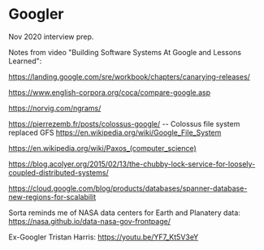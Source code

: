 # Googler

Nov 2020 interview prep.

Notes from video "Building Software Systems At Google and Lessons Learned":

https://landing.google.com/sre/workbook/chapters/canarying-releases/

https://www.english-corpora.org/coca/compare-google.asp

https://norvig.com/ngrams/

https://pierrezemb.fr/posts/colossus-google/ -- Colossus file system replaced GFS https://en.wikipedia.org/wiki/Google_File_System

https://en.wikipedia.org/wiki/Paxos_(computer_science)

https://blog.acolyer.org/2015/02/13/the-chubby-lock-service-for-loosely-coupled-distributed-systems/

https://cloud.google.com/blog/products/databases/spanner-database-new-regions-for-scalabilit

Sorta reminds me of NASA data centers for Earth and Planatery data: https://nasa.github.io/data-nasa-gov-frontpage/

Ex-Googler Tristan Harris: https://youtu.be/YF7_Kt5V3eY
